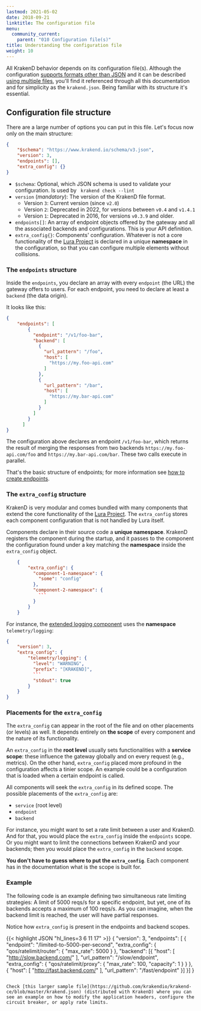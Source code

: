 ```yaml
---
lastmod: 2021-05-02
date: 2018-09-21
linktitle: The configuration file
menu:
  community_current:
    parent: "010 Configuration file(s)"
title: Understanding the configuration file
weight: 10
---
```

All KrakenD behavior depends on its configuration file(s). Although the configuration [supports formats other than JSON](/docs/configuration/supported-formats/) and it can be described [using multiple files](/docs/configuration/flexible-config/), you'll find it referenced through all this documentation and for simplicity as the `krakend.json`. Being familiar with its structure it's essential.

## Configuration file structure
There are a large number of options you can put in this file. Let's focus now only on the main structure:
```json
{
    "$schema": "https://www.krakend.io/schema/v3.json",
    "version": 3,
    "endpoints": [],
    "extra_config": {}
}
```


- `$schema`: Optional, which JSON schema is used to validate your configuration. Is used by ` krakend check --lint`
- `version` (*mandatory*): The version of the KrakenD file format.
  - Version `3`: Current version (since `v2.0`)
  - Version `2`: Deprecated in 2022, for versions between `v0.4` and `v1.4.1`
  - Version `1`: Deprecated in 2016, for versions `v0.3.9` and older.
- `endpoints[]`: An array of endpoint objects offered by the gateway and all the associated backends and configurations. This is your API definition.
- `extra_config{}`: Components' configuration. Whatever is not a core functionality of the [Lura Project](https://luraproject.org) is declared in a unique **namespace** in the configuration, so that you can configure multiple elements without collisions.

### The `endpoints` structure
Inside the `endpoints`, you declare an array with every `endpoint` (the URL) the gateway offers to users. For each endpoint, you need to declare at least a `backend` (the data origin).

It looks like this:

```json
{
    "endpoints": [
        {
          "endpoint": "/v1/foo-bar",
          "backend": [
            {
              "url_pattern": "/foo",
              "host": [
                "https://my.foo-api.com"
              ]
            },
            {
              "url_pattern": "/bar",
              "host": [
                "https://my.bar-api.com"
              ]
            }
          ]
        }
      ]
}
```

The configuration above declares an endpoint `/v1/foo-bar`, which returns the result of merging the responses from two backends `https://my.foo-api.com/foo` and `https://my.bar-api.com/bar`. These two calls execute in parallel.

That's the basic structure of endpoints; for more information see [how to create endpoints](/docs/endpoints/).

### The `extra_config` structure
KrakenD is very modular and comes bundled with many components that extend the core functionality of the [Lura Project](https://luraproject.org). The `extra_config` stores each component configuration that is not handled by Lura itself.

Components declare in their source code a **unique namespace**. KrakenD registers the component during the startup, and it passes to the component the configuration found under a key matching the **namespace** inside the `extra_config` object.


```json
    {
        "extra_config": {
          "component-1-namespace": {
            "some": "config"
          },
          "component-2-namespace": {
            ```
          }
        }
    }
```

For instance, the [extended logging component](/docs/logging/) uses the **namespace** `telemetry/logging`:

```json
{
    "version": 3,
    "extra_config": {
        "telemetry/logging": {
          "level": "WARNING",
          "prefix": "[KRAKEND]",
          ```
          "stdout": true
        }
    }
}
```

### Placements for the `extra_config`
The `extra_config` can appear in the root of the file and on other placements (or levels) as well. It depends entirely on **the scope** of every component and the nature of its functionality.

An `extra_config` in the **root level** usually sets functionalities with a **service scope**: these influence the gateway globally and on every request (e.g., metrics). On the other hand, `extra_config` placed more profound in the configuration affects a tinier scope. An example could be a configuration that is loaded when a certain endpoint is called.

All components will seek the `extra_config` in its defined scope. The possible placements of the `extra_config` are:

- `service` (root level)
- `endpoint`
- `backend`

For instance, you might want to set a rate limit between a user and KrakenD. And for that, you would place the `extra_config` inside the `endpoints` scope. Or you might want to limit the connections between KrakenD and your backends; then you would place the `extra_config` in the `backend` scope.

**You don't have to guess where to put the `extra_config`**. Each component has in the documentation what is the scope is built for.

### Example
The following code is an example defining two simultaneous rate limiting strategies: A limit of 5000 reqs/s for a specific endpoint, but yet, one of its backends accepts a maximum of 100 reqs/s. As you can imagine, when the backend limit is reached, the user will have partial responses.

Notice how `extra_config` is present in the endpoints and backend scopes.

{{< highlight JSON "hl_lines=3 6 11 17" >}}
{
    "version": 3,
    "endpoints": [
    {
        "endpoint": "/limited-to-5000-per-second",
        "extra_config": {
            "qos/ratelimit/router": {
                "max_rate": 5000
            }
        },
        "backend":
        [{
            "host": [
                "http://slow.backend.com/"
            ],
            "url_pattern": "/slow/endpoint",
            "extra_config": {
                "qos/ratelimit/proxy": {
                    "max_rate": 100,
                    "capacity": 1
                }
            }
        },
        {
            "host": [
                "http://fast.backend.com/"
            ],
            "url_pattern": "/fast/endpoint"
        }]
    }]
}
```

Check [this larger sample file](https://github.com/krakendio/krakend-ce/blob/master/krakend.json) (distributed with KrakenD) where you can see an example on how to modify the application headers, configure the circuit breaker, or apply rate limits.
